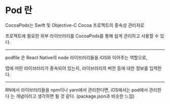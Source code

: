 # Pod 란

CocoaPods는 Swift 및 Objective-C Cocoa 프로젝트의 종속성 관리자로

프로젝트에 필요한 외부 라이브러리를 CocoaPods를 통해 쉽게 관리하고 사용할 수 있다.

---

podfile 은 React Native의 node 라이브러리들을 iOS와 이어주는 역할으로,

앱에 어떤 라이브러리가 종속되어 있는지, 라이브러리의 버전 등에 대한 정보를 입력한다.

---

RN에서 라이브러리들을 npm이나 yarn에서 관리한다면, iOS에서는 pod에서 관리한다 는 개념이라고 생각하면 될 것 같다. (package.json과 비슷한 느낌)
